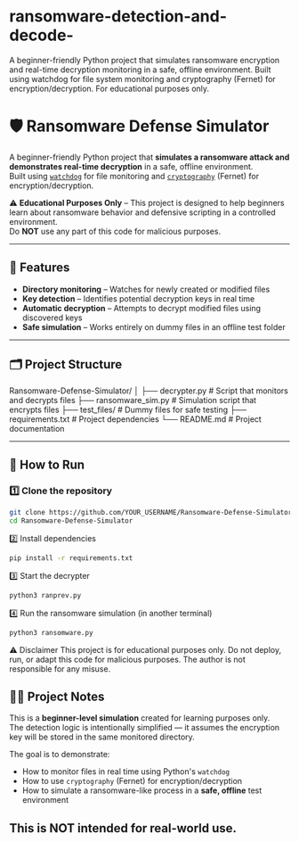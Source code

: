 # ransomware-detection-and-decode-
A beginner-friendly Python project that simulates ransomware encryption and real-time decryption monitoring in a safe, offline environment. Built using watchdog for file system monitoring and cryptography (Fernet) for encryption/decryption. For educational purposes only.

# 🛡️ Ransomware Defense Simulator

A beginner-friendly Python project that **simulates a ransomware attack and demonstrates real-time decryption** in a safe, offline environment.  
Built using [`watchdog`](https://pypi.org/project/watchdog/) for file monitoring and [`cryptography`](https://pypi.org/project/cryptography/) (Fernet) for encryption/decryption.

⚠ **Educational Purposes Only** – This project is designed to help beginners learn about ransomware behavior and defensive scripting in a controlled environment.  
Do **NOT** use any part of this code for malicious purposes.

---

## 📌 Features
- **Directory monitoring** – Watches for newly created or modified files
- **Key detection** – Identifies potential decryption keys in real time
- **Automatic decryption** – Attempts to decrypt modified files using discovered keys
- **Safe simulation** – Works entirely on dummy files in an offline test folder

---

## 🗂 Project Structure
Ransomware-Defense-Simulator/
│
├── decrypter.py # Script that monitors and decrypts files
├── ransomware_sim.py # Simulation script that encrypts files
├── test_files/ # Dummy files for safe testing
├── requirements.txt # Project dependencies
└── README.md # Project documentation

---

## 🚀 How to Run

### 1️⃣ Clone the repository
```bash
git clone https://github.com/YOUR_USERNAME/Ransomware-Defense-Simulator.git
cd Ransomware-Defense-Simulator

```
2️⃣ Install dependencies
```bash
pip install -r requirements.txt
```
3️⃣ Start the decrypter
```bash
python3 ranprev.py
```
4️⃣ Run the ransomware simulation (in another terminal)
```bash
python3 ransomware.py
```
⚠ Disclaimer
This project is for educational purposes only.
Do not deploy, run, or adapt this code for malicious purposes. The author is not responsible for any misuse.

## 🧑‍💻 Project Notes
This is a **beginner-level simulation** created for learning purposes only.  
The detection logic is intentionally simplified — it assumes the encryption key will be stored in the same monitored directory.  

The goal is to demonstrate:
- How to monitor files in real time using Python's `watchdog`
- How to use `cryptography` (Fernet) for encryption/decryption
- How to simulate a ransomware-like process in a **safe, offline** test environment

This is **NOT** intended for real-world use.
---

